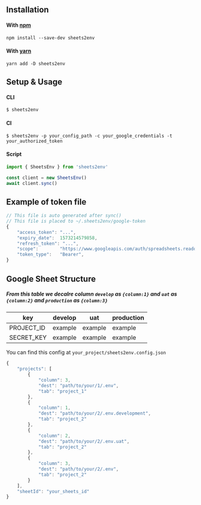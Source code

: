 ## Installation

#### With [npm](https://npmjs.com)

```
npm install --save-dev sheets2env
```

#### With [yarn](https://yarnpkg.com)
```
yarn add -D sheets2env
```
## Setup & Usage
#### CLI
```
$ sheets2env
```
#### CI
```
$ sheets2env -p your_config_path -c your_google_credentials -t your_authorized_token
```
#### Script
```js
import { SheetsEnv } from 'sheets2env'

const client = new SheetsEnv()
await client.sync()
```
## Example of token file

```js
// This file is auto generated after sync()
// This file is placed to ~/.sheets2env/google-token
{
    "access_token": "...",
    "expiry_date":  1573214579858,
    "refresh_token": "...",
    "scope":        "https://www.googleapis.com/auth/spreadsheets.readonly",
    "token_type":   "Bearer",
}
```

## Google Sheet Structure
##### From this table we decalre column ```develop``` as ```{column:1}``` and ```uat``` as ```{column:2}``` and ```production``` as ```{column:3}```

key | develop | uat | production
---|---|--- | ---
PROJECT_ID | example | example | example
SECRET_KEY | example | example | example

You can find this config at ```your_project/sheets2env.config.json```
```js
{
    "projects": [
        {
            "column": 3,
            "dest": "path/to/your/1/.env",
            "tab": "project_1"
        },
        {
            "column": 1,
            "dest": "path/to/your/2/.env.development",
            "tab": "project_2"
        },
        {
            "column": 2,
            "dest": "path/to/your/2/.env.uat",
            "tab": "project_2"
        },
        {
            "column": 3,
            "dest": "path/to/your/2/.env",
            "tab": "project_2"
        }
    ],
    "sheetId": "your_sheets_id"
}
```